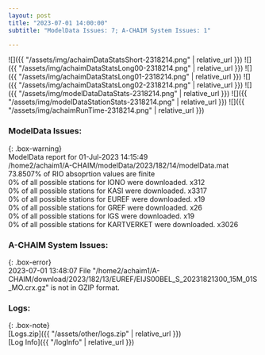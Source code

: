 ```yaml
---
layout: post
title: "2023-07-01 14:00:00"
subtitle: "ModelData Issues: 7; A-CHAIM System Issues: 1"

---
```


![]({{ "/assets/img/achaimDataStatsShort-2318214.png" | relative_url }})
![]({{ "/assets/img/achaimDataStatsLong00-2318214.png" | relative_url }})
![]({{ "/assets/img/achaimDataStatsLong01-2318214.png" | relative_url }})
![]({{ "/assets/img/achaimDataStatsLong02-2318214.png" | relative_url }})
![]({{ "/assets/img/modelDataDataStats-2318214.png" | relative_url }})
![]({{ "/assets/img/modelDataStationStats-2318214.png" | relative_url }})
![]({{ "/assets/img/achaimRunTime-2318214.png" | relative_url }})


### ModelData Issues:  
  
{: .box-warning}  
 ModelData report for 01-Jul-2023 14:15:49   
 /home2/achaim1/A-CHAIM/modelData/2023/182/14/modelData.mat   
 73.8507% of RIO absoprtion values are finite   
 0% of all possible stations for IONO were downloaded. x312   
 0% of all possible stations for KASI were downloaded. x3317   
 0% of all possible stations for EUREF were downloaded. x19   
 0% of all possible stations for GREF were downloaded. x26   
 0% of all possible stations for IGS were downloaded. x19   
 0% of all possible stations for KARTVERKET were downloaded. x3026   
  
### A-CHAIM System Issues:  
  
{: .box-error}  
2023-07-01 13:48:07 File "/home2/achaim1/A-CHAIM/download/2023/182/13/EUREF/EIJS00BEL_S_20231821300_15M_01S_MO.crx.gz" is not in GZIP format.  

### Logs:  
  
{: .box-note}  
[Logs.zip]({{ "/assets/other/logs.zip" | relative_url }})  
[Log Info]({{ "/logInfo" | relative_url }})  

